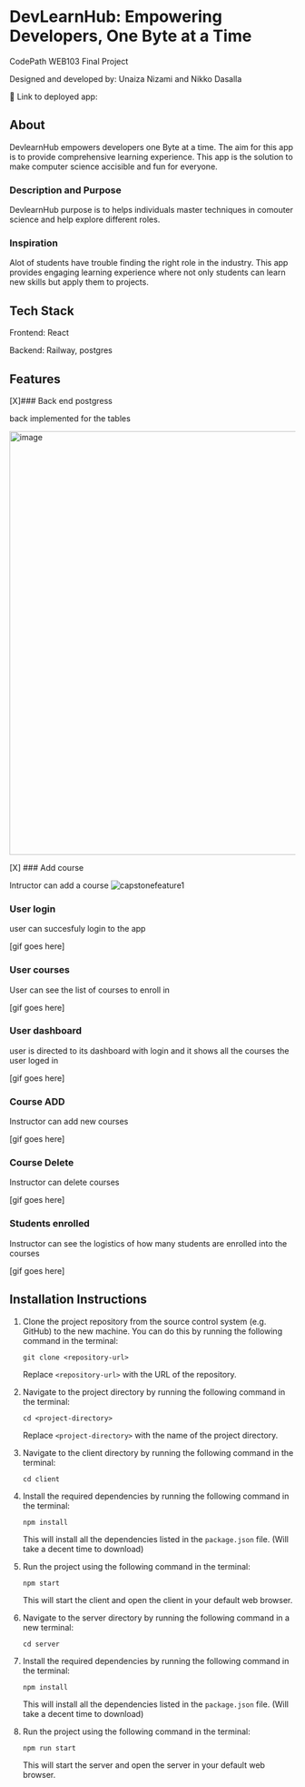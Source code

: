 # DevLearnHub: Empowering Developers, One Byte at a Time

CodePath WEB103 Final Project

Designed and developed by: Unaiza Nizami and Nikko Dasalla

🔗 Link to deployed app:

## About
DevlearnHub empowers developers one Byte at a time. The aim for this app is to provide comprehensive learning experience. This app is the solution to make computer science accisible and fun for everyone.

### Description and Purpose
DevlearnHub purpose is to helps individuals master techniques in comouter science and help explore different roles.

### Inspiration

Alot of students have trouble finding the right role in the industry. This app provides engaging learning experience where not only students can learn new skills but apply them to projects. 

## Tech Stack

Frontend: React

Backend: Railway, postgres

## Features

[X]### Back end postgress

back implemented for the tables 

<img width="745" alt="image" src="https://github.com/Unaiza898/capstone-codepath/assets/65740643/0b5eaf55-353f-42fa-a543-5c7b50a1a52e">

[X] ### Add course

Intructor can add a course 
![capstonefeature1](https://github.com/Unaiza898/capstone-codepath/assets/65740643/2ff0fb10-21fb-4d41-9199-5383c7ac1c3c)


### User login

user can succesfuly login to the app

[gif goes here]

### User courses

User can see the list of courses to enroll in 

[gif goes here]

### User dashboard

user is directed to its dashboard with login and it shows all the courses the user loged in 

[gif goes here]

### Course ADD
Instructor can add new courses

[gif goes here]

### Course Delete
Instructor can delete courses

[gif goes here]

### Students enrolled
Instructor can see the logistics of how many students are enrolled into the courses

[gif goes here]

## Installation Instructions

1. Clone the project repository from the source control system (e.g. GitHub) to the new machine. You can do this by running the following command in the terminal:

   ```
   git clone <repository-url>
   ```

   Replace `<repository-url>` with the URL of the repository.

2. Navigate to the project directory by running the following command in the terminal:

   ```
   cd <project-directory>
   ```

   Replace `<project-directory>` with the name of the project directory.

3. Navigate to the client directory by running the following command in the terminal:

   ```
   cd client
   ```
4. Install the required dependencies by running the following command in the terminal:

   ```
   npm install 
   ```

   This will install all the dependencies listed in the `package.json` file. (Will take a decent time to download)
5. Run the project using the following command in the terminal:

   ```
   npm start
   ```

   This will start the client and open the  client in your default web browser. 
    
3. Navigate to the server directory by running the following command in a new terminal:

   ```
   cd server
   ```

5. Install the required dependencies by running the following command in the terminal:

   ```
   npm install 
   ```

   This will install all the dependencies listed in the `package.json` file. (Will take a decent time to download)

5. Run the project using the following command in the terminal:

   ```
   npm run start
   ```

   This will start the  server and open the server in your default web browser. 
    
